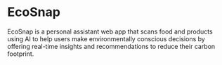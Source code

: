 # EcoSnap
EcoSnap is a personal assistant web app that scans food and products using AI to help users make environmentally conscious decisions by offering real-time insights and recommendations to reduce their carbon footprint.
